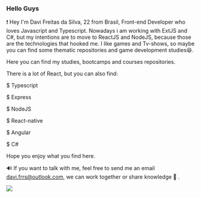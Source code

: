 ### Hello Guys

<!--
**freitasDavi/freitasDavi** is a ✨ _special_ ✨ repository because its `README.md` (this file) appears on your GitHub profile. -->
     
❗️  Hey I'm Davi Freitas da Silva, 22 from Brasil, Front-end Developer who loves Javascript and Typescript. Nowadays i am working with ExtJS and C#, but my intentions are to move to ReactJS and NodeJS, because those are the technologies that hooked me. I like games and Tv-shows, so maybe you can find some thematic repositories and game development studies😆.

   Here you can find my studies, bootcamps and courses repositories.
   
   There is a lot of React, but you can also find: 
   
   $ Typescript 
   
   $ Express 
   
   $ NodeJS
   
   $ React-native
   
   $ Angular 
   
   $ C#

Hope you enjoy what you find here.


🔊 If you want to talk with me, feel free to send me an email davi.frrs@outlook.com, we can work together or share knowledge 🤗 .

![](https://komarev.com/ghpvc/?username=freitasDavi)
